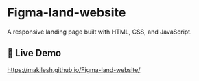 # Figma-land-website

A responsive landing page built with HTML, CSS, and JavaScript.

## 🔗 Live Demo
https://makilesh.github.io/Figma-land-website/
